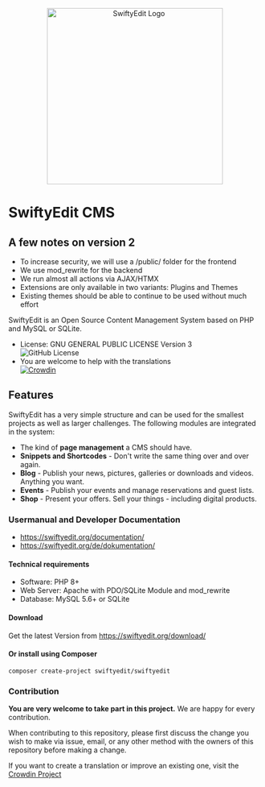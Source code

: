 <p align="center">
<img src="https://user-images.githubusercontent.com/5982156/211496033-fc3d3fb3-123b-46cf-b100-05a7e0372922.svg" width="350" alt="SwiftyEdit Logo">
</p>

# SwiftyEdit CMS

## A few notes on version 2

* To increase security, we will use a /public/ folder for the frontend
* We use mod_rewrite for the backend
* We run almost all actions via AJAX/HTMX
* Extensions are only available in two variants: Plugins and Themes
* Existing themes should be able to continue to be used without much effort

SwiftyEdit is an Open Source Content Management System based on PHP and MySQL or SQLite.

+ License: GNU GENERAL PUBLIC LICENSE Version 3<br>
![GitHub License](https://img.shields.io/github/license/SwiftyEdit/SwiftyEdit)
+ You are welcome to help with the translations<br>
[![Crowdin](https://badges.crowdin.net/swiftyedit/localized.svg)](https://crowdin.com/project/swiftyedit)

## Features

SwiftyEdit has a very simple structure and can be used for the smallest projects as well as larger challenges. 
The following modules are integrated in the system:

* The kind of __page management__ a CMS should have.
* __Snippets and Shortcodes__ - Don't write the same thing over and over again.
* __Blog__ - Publish your news, pictures, galleries or downloads and videos. Anything you want.
* __Events__ - Publish your events and manage reservations and guest lists.
* __Shop__ - Present your offers. Sell your things - including digital products.

### Usermanual and Developer Documentation

* https://swiftyedit.org/documentation/
* https://swiftyedit.org/de/dokumentation/

#### Technical requirements

+ Software: PHP 8+
+ Web Server: Apache with PDO/SQLite Module and mod_rewrite
+ Database: MySQL 5.6+ or SQLite

#### Download

Get the latest Version from https://swiftyedit.org/download/

#### Or install using Composer
```
composer create-project swiftyedit/swiftyedit
```

### Contribution

__You are very welcome to take part in this project.__ We are happy for every contribution.

When contributing to this repository, please first discuss the change you wish to make via issue, 
email, or any other method with the owners of this repository before making a change.

If you want to create a translation or improve an existing one, 
visit the [Crowdin Project](https://crowdin.com/project/swiftyedit)